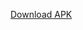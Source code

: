 <a href="https://github.com/utkalenterprises/app/UTKALB2B1.0.apk" class="btn btn-primary">Download APK</a>
